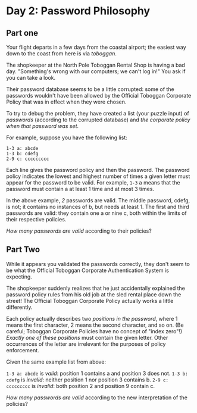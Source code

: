 # Day 2: Password Philosophy

## Part one

Your flight departs in a few days from the coastal airport; the easiest way down to the coast from here is via *toboggan*.

The shopkeeper at the North Pole Toboggan Rental Shop is having a bad day. "Something's wrong with our computers; we can't log in!" You ask if you can take a look.

Their password database seems to be a little corrupted: some of the passwords wouldn't have been allowed by the Official Toboggan Corporate Policy that was in effect when they were chosen.

To try to debug the problem, they have created a list (your puzzle input) of *passwords* (according to the corrupted database) and *the corporate policy when that password was set*.

For example, suppose you have the following list:

```
1-3 a: abcde
1-3 b: cdefg
2-9 c: ccccccccc
```

Each line gives the password policy and then the password. The password policy indicates the lowest and highest number of times a given letter must appear for the password to be valid. For example, `1-3` a means that the password must contain a at least 1 time and at most 3 times.

In the above example, *2* passwords are valid. The middle password, cdefg, is not; it contains no instances of b, but needs at least 1. The first and third passwords are valid: they contain one a or nine c, both within the limits of their respective policies.

*How many passwords are valid* according to their policies?

## Part Two

While it appears you validated the passwords correctly, they don't seem to be what the Official Toboggan Corporate Authentication System is expecting.

The shopkeeper suddenly realizes that he just accidentally explained the password policy rules from his old job at the sled rental place down the street! The Official Toboggan Corporate Policy actually works a little differently.

Each policy actually describes two *positions in the password*, where 1 means the first character, 2 means the second character, and so on. (Be careful; Toboggan Corporate Policies have no concept of "index zero"!) *Exactly one of these positions* must contain the given letter. Other occurrences of the letter are irrelevant for the purposes of policy enforcement.

Given the same example list from above:

`1-3 a: abcde` is *valid*: position 1 contains a and position 3 does not.
`1-3 b: cdefg` is *invalid*: neither position 1 nor position 3 contains b.
`2-9 c: ccccccccc` is *invalid*: both position 2 and position 9 contain c.

*How many passwords are valid* according to the new interpretation of the policies?
